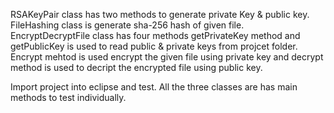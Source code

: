 RSAKeyPair class has two methods to generate private Key & public key.
FileHashing class is generate sha-256 hash of given file.
EncryptDecryptFile class has four methods getPrivateKey method and getPublicKey is used to read public & private keys from projcet folder. 
Encrypt mehtod is used encrypt the given file using private key and decrypt method is used to decript the encrypted file using public key.

Import project into eclipse and test. All the three classes are has main methods to test individually.
